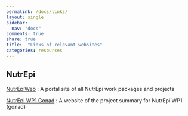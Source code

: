```yaml
---
permalink: /docs/links/
layout: single
sidebar:
  nav: "docs"
comments: true
share: true  
title:  "Links of relevant websites"
categories: resources
---
```


## NutrEpi
[NutrEpiWeb](https://nutrepi.github.io)
: A portal site of all NutrEpi work packages and projects

[NutrEpi WP1 Gonad]()
: A website of the project summary for NutrEpi WP1 (gonad)
